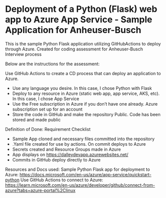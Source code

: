 # Deployment of a Python (Flask) web app to Azure App Service - Sample Application for Anheuser-Busch

This is the sample Python Flask application utilizing GitHubActions to deploy through Azure. Created for coding assessment for Anheuser-Busch Interview process 

Below are the instructions for the assessment:

Use GitHub Actions to create a CD process that can deploy an application to Azure.
- Use any language you desire. In this case, I chose Python with Flask
- Deploy to any resource in Azure (static web app, app service, AKS, etc). In this case, I chose App Service
- Use the Free subscription in Azure if you don’t have one already. Azure subscription set up for an account
- Store the code in GitHub and make the repository Public. Code has been stored and made public

Definition of Done: Requirement Checklist
- Sample App cloned and necessary files committed into the repository
- .Yaml file created for use by actions. On commit deploys to Azure
- Secrets created and Resource Groups made in Azure
- App displays on https://dalleydevapp.azurewebsites.net/
- Commits in GitHub deploy directly to Azure

Resources and Docs used:
Sample Python Flask app for deployment to Azure:        https://docs.microsoft.com/en-us/azure/app-service/quickstart-python
Use GitHub Actions to connect to Azure:  https://learn.microsoft.com/en-us/azure/developer/github/connect-from-azure?tabs=azure-portal%2Clinux
